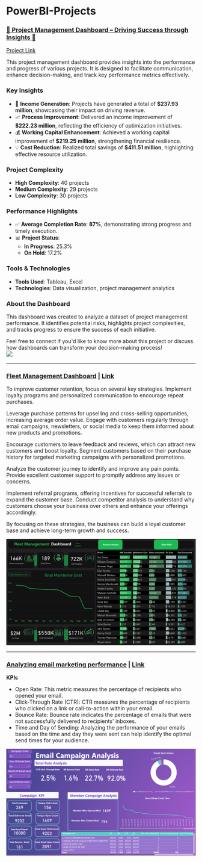 # PowerBI-Projects


### [🌟 Project Management Dashboard – Driving Success through Insights 🌟](https://www.linkedin.com/posts/hegazy-ahmed_projectmanagement-dataanalytics-dashboarddesign-activity-7283580562982756352-FDs8?utm_source=share&utm_medium=member_desktop)

[Project Link](https://www.linkedin.com/posts/hegazy-ahmed_projectmanagement-dataanalytics-dashboarddesign-activity-7283580562982756352-FDs8?utm_source=share&utm_medium=member_desktop)

This project management dashboard provides insights into the performance and progress of various projects. It is designed to facilitate communication, enhance decision-making, and track key performance metrics effectively.  

### Key Insights  
- 💼 **Income Generation**: Projects have generated a total of **$237.93 million**, showcasing their impact on driving revenue.  
- 📈 **Process Improvement**: Delivered an income improvement of **$222.23 million**, reflecting the efficiency of optimization initiatives.  
- 💰 **Working Capital Enhancement**: Achieved a working capital improvement of **$219.25 million**, strengthening financial resilience.  
- 💡 **Cost Reduction**: Realized total savings of **$411.51 million**, highlighting effective resource utilization.  

### Project Complexity  
- **High Complexity**: 40 projects  
- **Medium Complexity**: 29 projects  
- **Low Complexity**: 30 projects  

### Performance Highlights  
- ✅ **Average Completion Rate**: **87%**, demonstrating strong progress and timely execution.  
- 📊 **Project Status**:  
  - **In Progress**: 25.3%  
  - **On Hold**: 17.2%  

### Tools & Technologies  
- **Tools Used**: Tableau, Excel  
- **Technologies**: Data visualization, project management analytics  

### About the Dashboard  
This dashboard was created to analyze a dataset of project management performance. It identifies potential risks, highlights project complexities, and tracks progress to ensure the success of each initiative.  

Feel free to connect if you'd like to know more about this project or discuss how dashboards can transform your decision-making process!  
![](Mangement.png)

---





### [Fleet Management Dashboard](https://www.linkedin.com/posts/hegazy-ahmed_hello-everyone-i-have-created-fleet-management-activity-7138771849252958210-OGlD?utm_source=share&utm_medium=member_desktop) | [Link](https://www.linkedin.com/posts/hegazy-ahmed_hello-everyone-i-have-created-fleet-management-activity-7138771849252958210-OGlD?utm_source=share&utm_medium=member_desktop)


To improve customer retention, focus on several key strategies. Implement loyalty programs and personalized communication to encourage repeat purchases. 

Leverage purchase patterns for upselling and cross-selling opportunities, increasing average order value. Engage with customers regularly through email campaigns, newsletters, or social media to keep them informed about new products and promotions. 

Encourage customers to leave feedback and reviews, which can attract new customers and boost loyalty. Segment customers based on their purchase history for targeted marketing campaigns with personalized promotions. 

Analyze the customer journey to identify and improve any pain points. Provide excellent customer support to promptly address any issues or concerns.

Implement referral programs, offering incentives for successful referrals to expand the customer base. Conduct competitor analysis to understand why customers choose your business over others and enhance your offerings accordingly. 

By focusing on these strategies, the business can build a loyal customer base and achieve long-term growth and success.

![Fleet Management Dashboard](Feet_mangment.PNG)



---




### [Analyzing email marketing performance](https://www.linkedin.com/posts/hegazy-ahmed_marketing-mail-mailcamapign-activity-7184779199214219265-rVsn?utm_source=share&utm_medium=member_desktop) | [Link](https://www.linkedin.com/posts/hegazy-ahmed_marketing-mail-mailcamapign-activity-7184779199214219265-rVsn?utm_source=share&utm_medium=member_desktop)


**KPIs**

- Open Rate: This metric measures the percentage of recipients who opened your email.
- Click-Through Rate (CTR): CTR measures the percentage of recipients who clicked on a link or call-to-action within your email.
- Bounce Rate: Bounce rate indicates the percentage of emails that were not successfully delivered to recipients' inboxes.
- Time and Day of Sending: Analyzing the performance of your emails based on the time and day they were sent can help identify the optimal send times for your audience.

![Email Marketing Performance](Email.PNG)


